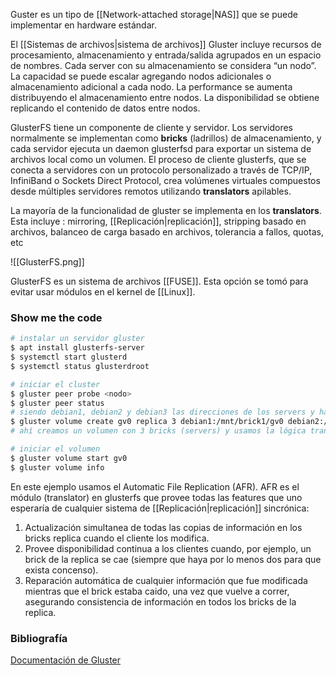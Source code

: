 Guster es un tipo de [[Network-attached storage|NAS]] que se puede implementar en hardware estándar. 

El [[Sistemas de archivos|sistema de archivos]] Gluster incluye recursos de procesamiento, almacenamiento y entrada/salida agrupados en un espacio de nombres. Cada server con su almacenamiento se considera “un nodo”. La capacidad se puede escalar agregando nodos adicionales o almacenamiento adicional a cada nodo. La performance se aumenta distribuyendo el almacenamiento entre nodos. La disponibilidad se obtiene replicando el contenido de datos entre nodos.

GlusterFS tiene un componente de cliente y servidor. Los servidores normalmente se implementan como **bricks** (ladrillos) de almacenamiento, y cada servidor ejecuta un daemon glusterfsd para exportar un sistema de archivos local como un volumen. El proceso de cliente glusterfs, que se conecta a servidores con un protocolo personalizado a través de TCP/IP, InfiniBand o Sockets Direct Protocol, crea volúmenes virtuales compuestos desde múltiples servidores remotos utilizando **translators** apilables.

La mayoría de la funcionalidad de gluster se implementa en los **translators**. Esta incluye : mirroring, [[Replicación|replicación]], stripping basado en archivos, balanceo de carga basado en archivos, tolerancia a fallos, quotas, etc

![[GlusterFS.png]]

GlusterFS es un sistema de archivos [[FUSE]]. Esta opción se tomó para evitar usar módulos en el kernel de [[Linux]].

### Show me the code
```sh
# instalar un servidor gluster
$ apt install glusterfs-server
$ systemctl start glusterd
$ systemctl status glusterdroot

# iniciar el cluster
$ gluster peer probe <nodo>
$ gluster peer status
# siendo debian1, debian2 y debian3 las direcciones de los servers y habiendo creado un directorio /mnt/brick1/gv0 en cada una
$ gluster volume create gv0 replica 3 debian1:/mnt/brick1/gv0 debian2:/mnt/brick1/gv0 debian3:/mnt/brick1/gv0
# ahí creamos un volumen con 3 bricks (servers) y usamos la lógica translator de replicación (replica)

# iniciar el volumen
$ gluster volume start gv0
$ gluster volume info
```

En este ejemplo usamos el Automatic File Replication (AFR). AFR es el módulo (translator) en glusterfs que provee todas las features que uno esperaría de cualquier sistema de [[Replicación|replicación]] sincrónica:
1. Actualización simultanea de todas las copias de información en los bricks replica cuando el cliente los modifica.
2. Provee disponibilidad continua a los clientes cuando, por ejemplo, un brick de la replica se cae (siempre que haya por lo menos dos para que exista concenso).
3. Reparación automática de cualquier información que fue modificada mientras que el brick estaba caido, una vez que vuelve a correr, asegurando consistencia de información en todos los bricks de la replica.

### Bibliografía
[Documentación de Gluster](https://docs.gluster.org/en/latest)